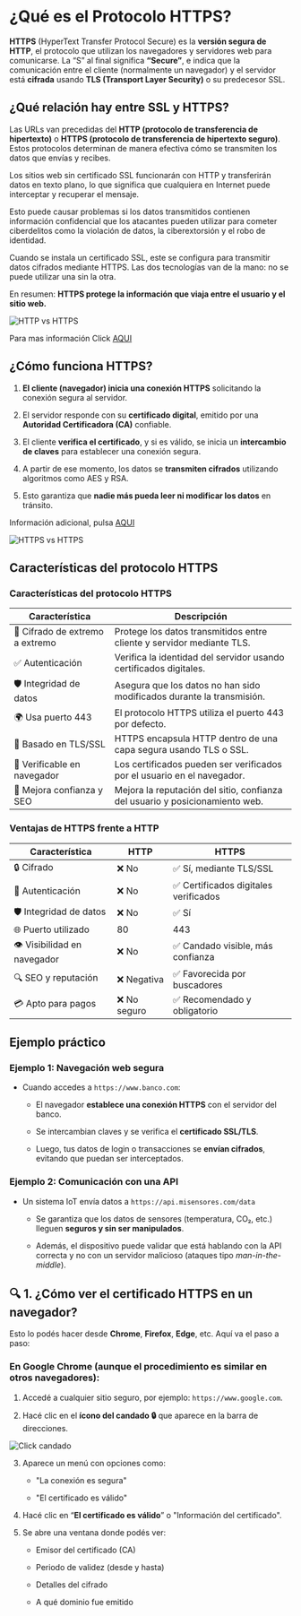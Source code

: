 # ¿Qué es el Protocolo HTTPS?  


**HTTPS** (HyperText Transfer Protocol Secure) es la **versión segura de HTTP**, el protocolo que utilizan los navegadores y servidores web para comunicarse. La “S” al final significa **“Secure”**, e indica que la comunicación entre el cliente (normalmente un navegador) y el servidor está **cifrada** usando **TLS (Transport Layer Security)** o su predecesor SSL.

## ¿Qué relación hay entre SSL y HTTPS?

Las URLs van precedidas del **HTTP (protocolo de transferencia de hipertexto)** o **HTTPS (protocolo de transferencia de hipertexto seguro)**. Estos protocolos determinan de manera efectiva cómo se transmiten los datos que envías y recibes.

Los sitios web sin certificado SSL funcionarán con HTTP y transferirán datos en texto plano, lo que significa que cualquiera en Internet puede interceptar y recuperar el mensaje.

Esto puede causar problemas si los datos transmitidos contienen información confidencial que los atacantes pueden utilizar para cometer ciberdelitos como la violación de datos, la ciberextorsión y el robo de identidad.

Cuando se instala un certificado SSL, este se configura para transmitir datos cifrados mediante HTTPS. Las dos tecnologías van de la mano: no se puede utilizar una sin la otra.

En resumen: **HTTPS protege la información que viaja entre el usuario y el sitio web.**

![HTTP vs HTTPS](https://www.hostinger.com/ar/tutoriales/wp-content/uploads/sites/38/2023/08/ES-what-are-the-differences-between-http-and-https-1.webp)
  
 Para mas información Click [AQUI](https://www.hostinger.com/ar/tutoriales/ssl-tls-https)
## ¿Cómo funciona HTTPS?

1.  **El cliente (navegador) inicia una conexión HTTPS** solicitando la conexión segura al servidor.
    
2.  El servidor responde con su **certificado digital**, emitido por una **Autoridad Certificadora (CA)** confiable.
    
3.  El cliente **verifica el certificado**, y si es válido, se inicia un **intercambio de claves** para establecer una conexión segura.
    
4.  A partir de ese momento, los datos se **transmiten cifrados** utilizando algoritmos como AES y RSA.
    
5.  Esto garantiza que **nadie más pueda leer ni modificar los datos** en tránsito.

Información adicional, pulsa [AQUI](https://es.semrush.com/blog/que-es-https/)  

![HTTPS vs HTTPS](https://static.semrush.com/blog/uploads/media/1a/17/1a17037b8efbf07292e1d8ea93bdfaaa/ES-HTTP-HTTPS.jpg)


## Características del protocolo HTTPS

### Características del protocolo HTTPS

| Característica                    | Descripción                                                                 |
|----------------------------------|-----------------------------------------------------------------------------|
| 🔐 Cifrado de extremo a extremo  | Protege los datos transmitidos entre cliente y servidor mediante TLS.      |
| ✅ Autenticación                 | Verifica la identidad del servidor usando certificados digitales.           |
| 🛡️ Integridad de datos          | Asegura que los datos no han sido modificados durante la transmisión.       |
| 🌍 Usa puerto 443                | El protocolo HTTPS utiliza el puerto 443 por defecto.                      |
| 🔄 Basado en TLS/SSL            | HTTPS encapsula HTTP dentro de una capa segura usando TLS o SSL.           |
| 🔎 Verificable en navegador      | Los certificados pueden ser verificados por el usuario en el navegador.     |
| 🧠 Mejora confianza y SEO       | Mejora la reputación del sitio, confianza del usuario y posicionamiento web.|


### Ventajas de HTTPS frente a HTTP

| Característica         | HTTP           | HTTPS                                |
|------------------------|----------------|--------------------------------------|
| 🔒 Cifrado             | ❌ No          | ✅ Sí, mediante TLS/SSL              |
| 🧾 Autenticación       | ❌ No          | ✅ Certificados digitales verificados |
| 🛡️ Integridad de datos | ❌ No          | ✅ Sí                                 |
| 🌐 Puerto utilizado     | 80             | 443                                   |
| 👁️ Visibilidad en navegador | ❌ No         | ✅ Candado visible, más confianza     |
| 🔍 SEO y reputación     | ❌ Negativa    | ✅ Favorecida por buscadores         |
| 💳 Apto para pagos      | ❌ No seguro   | ✅ Recomendado y obligatorio          |



## Ejemplo práctico

### Ejemplo 1: Navegación web segura

-   Cuando accedes a `https://www.banco.com`:
    
    -   El navegador **establece una conexión HTTPS** con el servidor del banco.
        
    -   Se intercambian claves y se verifica el **certificado SSL/TLS**.
        
    -   Luego, tus datos de login o transacciones se **envían cifrados**, evitando que puedan ser interceptados.
        

### Ejemplo 2: Comunicación con una API

-   Un sistema IoT envía datos a `https://api.misensores.com/data`
    
    -   Se garantiza que los datos de sensores (temperatura, CO₂, etc.) lleguen **seguros y sin ser manipulados**.
        
    -   Además, el dispositivo puede validar que está hablando con la API correcta y no con un servidor malicioso (ataques tipo _man-in-the-middle_).

## 🔍 1. ¿Cómo ver el certificado HTTPS en un navegador?

Esto lo podés hacer desde **Chrome**, **Firefox**, **Edge**, etc. Aquí va el paso a paso:

###  En Google Chrome (aunque el procedimiento es similar en otros navegadores):

1.  Accedé a cualquier sitio seguro, por ejemplo: `https://www.google.com`.
    
2.  Hacé clic en el **ícono del candado 🔒** que aparece en la barra de direcciones.

![Click candado](https://www.hostinger.com/ar/tutoriales/wp-content/uploads/sites/38/2024/06/la-conexion-es-segura.webp)
    
3.  Aparece un menú con opciones como:
    
    -   "La conexión es segura"
        
    -   "El certificado es válido"
        
4.  Hacé clic en “**El certificado es válido**” o "Información del certificado".
    
5.  Se abre una ventana donde podés ver:
    
    -   Emisor del certificado (CA)
        
    -   Periodo de validez (desde y hasta)
        
    -   Detalles del cifrado
        
    -   A qué dominio fue emitido